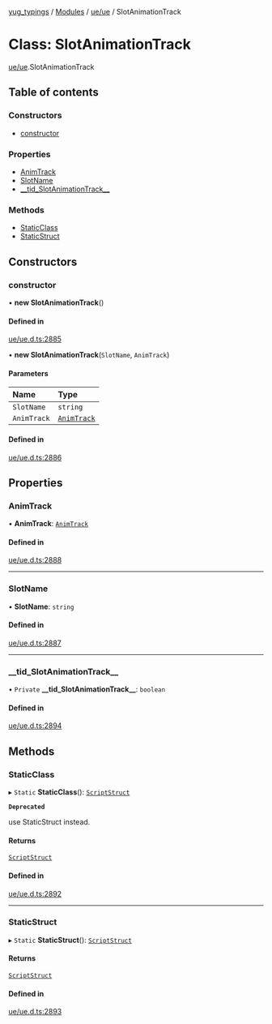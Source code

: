 [yug_typings](../README.md) / [Modules](../modules.md) / [ue/ue](../modules/ue_ue.md) / SlotAnimationTrack

# Class: SlotAnimationTrack

[ue/ue](../modules/ue_ue.md).SlotAnimationTrack

## Table of contents

### Constructors

- [constructor](ue_ue.SlotAnimationTrack.md#constructor)

### Properties

- [AnimTrack](ue_ue.SlotAnimationTrack.md#animtrack)
- [SlotName](ue_ue.SlotAnimationTrack.md#slotname)
- [\_\_tid\_SlotAnimationTrack\_\_](ue_ue.SlotAnimationTrack.md#__tid_slotanimationtrack__)

### Methods

- [StaticClass](ue_ue.SlotAnimationTrack.md#staticclass)
- [StaticStruct](ue_ue.SlotAnimationTrack.md#staticstruct)

## Constructors

### constructor

• **new SlotAnimationTrack**()

#### Defined in

[ue/ue.d.ts:2885](https://github.com/YugMetaverse/yug_typings/blob/25cad34/ue/ue.d.ts#L2885)

• **new SlotAnimationTrack**(`SlotName`, `AnimTrack`)

#### Parameters

| Name | Type |
| :------ | :------ |
| `SlotName` | `string` |
| `AnimTrack` | [`AnimTrack`](ue_ue.AnimTrack.md) |

#### Defined in

[ue/ue.d.ts:2886](https://github.com/YugMetaverse/yug_typings/blob/25cad34/ue/ue.d.ts#L2886)

## Properties

### AnimTrack

• **AnimTrack**: [`AnimTrack`](ue_ue.AnimTrack.md)

#### Defined in

[ue/ue.d.ts:2888](https://github.com/YugMetaverse/yug_typings/blob/25cad34/ue/ue.d.ts#L2888)

___

### SlotName

• **SlotName**: `string`

#### Defined in

[ue/ue.d.ts:2887](https://github.com/YugMetaverse/yug_typings/blob/25cad34/ue/ue.d.ts#L2887)

___

### \_\_tid\_SlotAnimationTrack\_\_

• `Private` **\_\_tid\_SlotAnimationTrack\_\_**: `boolean`

#### Defined in

[ue/ue.d.ts:2894](https://github.com/YugMetaverse/yug_typings/blob/25cad34/ue/ue.d.ts#L2894)

## Methods

### StaticClass

▸ `Static` **StaticClass**(): [`ScriptStruct`](ue_ue.ScriptStruct.md)

**`Deprecated`**

use StaticStruct instead.

#### Returns

[`ScriptStruct`](ue_ue.ScriptStruct.md)

#### Defined in

[ue/ue.d.ts:2892](https://github.com/YugMetaverse/yug_typings/blob/25cad34/ue/ue.d.ts#L2892)

___

### StaticStruct

▸ `Static` **StaticStruct**(): [`ScriptStruct`](ue_ue.ScriptStruct.md)

#### Returns

[`ScriptStruct`](ue_ue.ScriptStruct.md)

#### Defined in

[ue/ue.d.ts:2893](https://github.com/YugMetaverse/yug_typings/blob/25cad34/ue/ue.d.ts#L2893)
